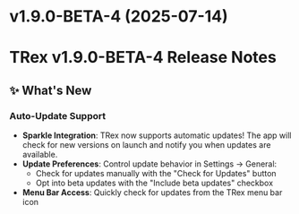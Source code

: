 # v1.9.0-BETA-4 (2025-07-14)

# TRex v1.9.0-BETA-4 Release Notes

## ✨ What's New

### Auto-Update Support
- **Sparkle Integration**: TRex now supports automatic updates! The app will check for new versions on launch and notify you when updates are available.
- **Update Preferences**: Control update behavior in Settings → General:
  - Check for updates manually with the "Check for Updates" button
  - Opt into beta updates with the "Include beta updates" checkbox
- **Menu Bar Access**: Quickly check for updates from the TRex menu bar icon


